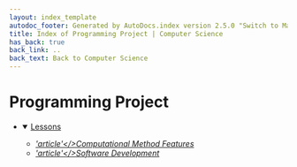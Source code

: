 ```yaml
---
layout: index_template
autodoc_footer: Generated by AutoDocs.index version 2.5.0 "Switch to Material Icons" ⓒ Starwort, 2020
title: Index of Programming Project | Computer Science
has_back: true
back_link: ..
back_text: Back to Computer Science
---
```


# **Programming Project**

- <details open><summary><a href='./lessons'>Lessons</a></summary>

  - <a href='./lessons/computational_method_features.md'><i title='MD file' class="material-icons">'article'</>Computational Method Features</a>
  - <a href='./lessons/software_development.md'><i title='MD file' class="material-icons">'article'</>Software Development</a>

  </details>
